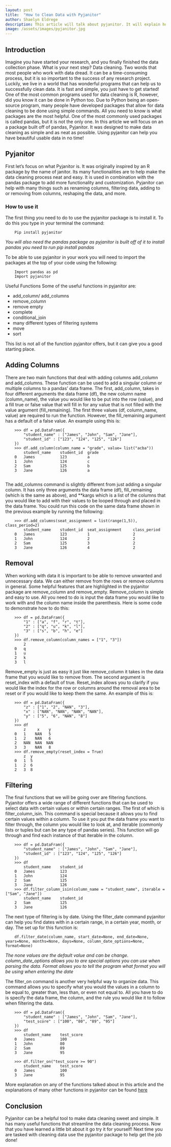 ```yaml
---
layout: post
title:  "How to Clean Data with Pyjanitor"
author: Shaelyn Eldrege
description: This article will talk about pyjanitor. It will explain how to install it, import it, and some of the key functions to help with data cleaning.
image: /assets/images/pyjanitor.jpg
---
```


## Introduction


Imagine you have started your research, and you finally finished the data collection phase. What is your next step? Data cleaning. Two words that most people who work with data dread. It can be a time-consuming process, but it is so important to the success of any research project. 
Luckily, we live in a world that has wonderful programs that can help us to successfully clean data. It is fast and simple, you just have to get started! One of the most common programs used for data cleaning is R, however, did you know it can be done in Python too. Due to Python being an open-source program, many people have developed packages that allow for data cleaning to be done using simple commands. All you need to know is what packages are the most helpful.
One of the most commonly used packages is called pandas, but it is not the only one. In this article we will focus on an a package built off of pandas, Pyjanitor. It was designed to make data cleaning as simple and as neat as possible. Using pyjanitor can help you have beautiful usable data in no time!

	
## Pyjanitor

First let’s focus on what Pyjanitor is. It was originally inspired by an R package by the name of janitor. Its many functionalities are to help make the data cleaning process neat and easy. It is used in combination with the pandas package to add more functionality and customization. Pyjanitor can help with many things such as renaming columns, filtering data, adding to or removing from columns, reshaping the data, and more. 

### How to use it
The first thing you need to do to use the pyjanitor package is to install it. 
To do this you type in your terminal the command:  
```
    Pip install pyjanitor
```
*You will also need the pandas package as pyjanitor is built off of it to install pandas you need to run pip install pandas* 

To be able to use pyjanitor in your work you will need to import the packages at the top of your code using the following:
```
    Import pandas as pd
    Import pyjanitor
```

Useful Functions
	Some of the useful functions in pyjanitor are:

*	add_column/ add_columns
*	remove_column
*	remove empty
*	complete
*	conditional_join
*	many different types of filtering systems
*	move
*	sort

This list is not all of the function pyjanitor offers, but it can give you a good starting place.
## Adding Columns
There are two main functions that deal with adding columns add_column and add_columns. These function can be used to add a singular column or multiple columns to a pandas’ data frame. The first, add_column, takes in four different arguments the data frame (df), the new column name (column_name), the value you would like to be put into the row (value), and a fill true or false value that will fill in for any value that is not filled with the value argument (fill_remaining). The first three values (df, column_name, value) are required to run the function. However, the fill_remaining argument has a default of a false value.  An example using this is:

```
    >>> df = pd.DataFram({
        "student_name" : ["James", "John", "Sam", "Jane"],
        "student_id" : ["123", "124", "125", "126"]
    })
    >>> df.add_column(column_name = "grade", value= list("acba"))
        student_name    student_id  grade
    0   James           123         a
    1   John            124         c
    2   Sam             125         b
    3   Jane            126         a


```

The add_columns command is slightly different from just adding a singular column. It has only three arguments the data frame (df), fill_remaining (which is the same as above), and **kargs which is a list of the columns that you would like to add with their values to be looped through and placed in the data frame. You could run this code on the same data frame shown in the previous example by running the following:

```
    >>> df.add_columns(seat_assignment = list(range(1,5)), class_period=2)
        student_name    student_id  seat_assignment     class_period
    0   James           123         1                   2
    1   John            124         2                   2
    2   Sam             125         3                   2
    3   Jane            126         4                   2
```


## Removal
When working with data it is important to be able to remove unwanted and unnecessary data. We can either remove from the rows or remove columns in general. Some helpful features that are highlighted in the pyjanitor package are remove_column and remove_empty. 
Remove_column is simple and easy to use. All you need to do is input the data frame you would like to work with and the column name inside the parenthesis. Here is some code to demonstrate how to do this:

```
    >>> df = pd.DataFram({
        "1" : ["a", "f", "r", "t"],
        "2" : ["q", "u", "k", "l"],
        "3" : ["s", "b", "h", "e"]
    })
    >>> df.remove_column(column_names = ["1", "3"])
        2
    0   q
    1   u
    2   k
    3   l
```

Remove_empty is just as easy it just like remove_column it takes in the data frame that you would like to remove from. The second argument is reset_index with a default of true. Reset_index allows you to clarify if you would like the index for the row or columns around the removal area to be reset or if you would like to keep them the same. An example of this is:

```
    >>> df = pd.DataFram({
        "z" : ["1", "2", "NAN", "3"],
        "x" : ["NAN", "NAN", "NAN", "NAN"],
        "y" : ["5", "6", "NAN", "8"]
    })
    >>> df
        z     x    y
    0   1    NAN   5
    1   2    NAN   6
    2   NAN  NAN  NAN
    3   3    NAN   8
    >>> df.remove_empty(reset_index = True)
        z  y
    0   1  5
    1   2  6
    2   3  8
```


## Filtering

The final functions that we will be going over are filtering functions. Pyjanitor offers a wide range of different functions that can be used to select data with certain values or within certain ranges. The first of which is filter_column_isin. This command is special because it allows you to find certain values within a column. To use it you put the data frame you want to filter through, the column you would like to look at, and iterable (commonly lists or tuples but can be any type of pandas series). This function will go through and find each instance of that iterable in the column.

```
    >>> df = pd.DataFram({
        "student_name" : ["James", "John", "Sam", "Jane"],
        "student_id" : ["123", "124", "125", "126"]
    })
    >>> df
        student_name    student_id  
    0   James           123         
    1   John            124         
    2   Sam             125         
    3   Jane            126    
    >>> df.filter_column_isin(column_name = "student_name", iterable = ["Sam", "Jane"])     
        student_name    student_id           
    2   Sam             125         
    3   Jane            126 
```
The next type of filtering is by date. Using the filter_date command pyjanitor can help you find dates with in a certain range, in a certain year, month, or day. The set up for this function is:

```
    df.filter_date(column_name, start_date=None, end_date=None, years=None, months=None, days=None, column_date_options=None, format=None)
```
*The none values are the default value and can be change. column_date_options allows you to are special options you can use when parsing the data. Format allows you to tell the program what format you will be using when entering the date*

The filter_on command is another very helpful way to organize data. This command allows you to specify what you would the values in a column to be equal to, greater than, less than, or even not equal to. All you have to do is specify the data frame, the column, and the rule you would like it to follow when filtering the data.

```
    >>> df = pd.DataFram({
        "student_name" : ["James", "John", "Sam", "Jane"],
        "test_score" : ["100", "80", "89", "95"]
    })
    >>> df
        student_name    test_score  
    0   James           100         
    1   John            80         
    2   Sam             89         
    3   Jane            95 

    >>> df.filter_on("test_score >= 90")        
        student_name    test_score  
    0   James           100         
    3   Jane            95 
```
More explanation on any of the functions talked about in this article and the explanations of many other functions in pyjanitor can be found <a href="https://pyjanitor-devs.github.io/pyjanitor/api/functions/#janitor.functions.convert_date" target="_blank">here</a>

## Conclusion
Pyjanitor can be a helpful tool to make data cleaning sweet and simple. It has many useful functions that streamline the data cleaning process. Now that you have learned a little bit about it go try it for yourself! Next time you are tasked with cleaning data use the pyjanitor package to help get the job done!



